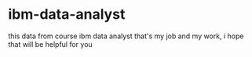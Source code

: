 # ibm-data-analyst
this data from course ibm data analyst that's my job and my work, i hope that will be helpful for you 
